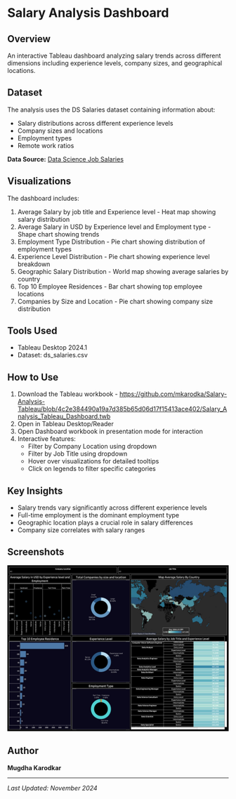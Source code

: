 # Salary Analysis Dashboard

## Overview
An interactive Tableau dashboard analyzing salary trends across different dimensions including experience levels, company sizes, and geographical locations.

## Dataset
The analysis uses the DS Salaries dataset containing information about:
- Salary distributions across different experience levels
- Company sizes and locations
- Employment types
- Remote work ratios

**Data Source:** [Data Science Job Salaries](https://www.kaggle.com/datasets/ruchi798/data-science-job-salaries)

## Visualizations
The dashboard includes:
1. Average Salary by job title and Experience level - Heat map showing salary distribution
2. Average Salary in USD by Experience level and Employment type - Shape chart showing trends
3. Employment Type Distribution - Pie chart showing distribution of employment types
4. Experience Level Distribution - Pie chart showing experience level breakdown
5. Geographic Salary Distribution - World map showing average salaries by country
6. Top 10 Employee Residences - Bar chart showing top employee locations
7. Companies by Size and Location - Pie chart showing company size distribution

## Tools Used
- Tableau Desktop 2024.1
- Dataset: ds_salaries.csv

## How to Use
1. Download the Tableau workbook - https://github.com/mkarodka/Salary-Analysis-Tableau/blob/4c2e384490a19a7d385b65d06d17f15413ace402/Salary_Analysis_Tableau_Dashboard.twb
2. Open in Tableau Desktop/Reader
3. Open Dashboard workbook in presentation mode for interaction
4. Interactive features:
   - Filter by Company Location using dropdown
   - Filter by Job Title using dropdown
   - Hover over visualizations for detailed tooltips
   - Click on legends to filter specific categories

## Key Insights
- Salary trends vary significantly across different experience levels
- Full-time employment is the dominant employment type
- Geographic location plays a crucial role in salary differences
- Company size correlates with salary ranges

## Screenshots
![Salary Analysis Dashboard](https://github.com/mkarodka/Salary-Analysis-Tableau/blob/12f94ddcf376fd6279fd1e304e1975a42002961e/Salary_Analysis_Tableau_Dashboard.png)

## Author
**Mugdha Karodkar**

---
*Last Updated: November 2024*
